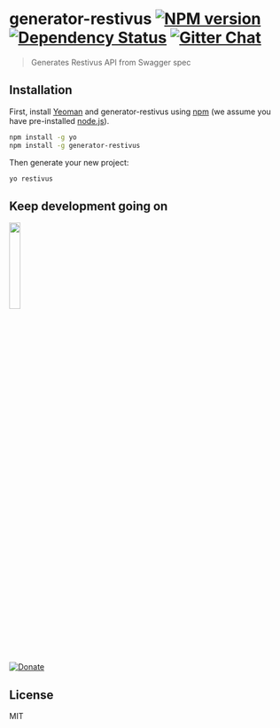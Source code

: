 # generator-restivus [![NPM version][npm-image]][npm-url] [![Dependency Status][daviddm-image]][daviddm-url] [![Gitter Chat](http://img.shields.io/badge/chat-online-brightgreen.svg)](https://gitter.im/meteor-rest/generator-restivus)
> Generates Restivus API from Swagger spec

## Installation

First, install [Yeoman](http://yeoman.io) and generator-restivus using [npm](https://www.npmjs.com/) (we assume you have pre-installed [node.js](https://nodejs.org/)).

```bash
npm install -g yo
npm install -g generator-restivus
```

Then generate your new project:

```bash
yo restivus
```

## Keep development going on
<img src="http://oi68.tinypic.com/uro76.jpg" width="20%">

[![Donate](https://img.shields.io/badge/Donate-PayPal-green.svg)](https://www.paypal.me/vjyrkka)

## License

MIT

[npm-image]: https://badge.fury.io/js/generator-restivus.svg
[npm-url]: https://npmjs.org/package/generator-restivus
[daviddm-image]: https://david-dm.org/meteor-rest/generator-restivus.svg?theme=shields.io
[daviddm-url]: https://david-dm.org/meteor-rest/generator-restivus
